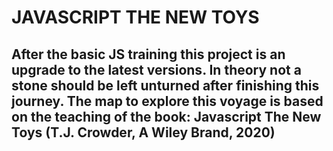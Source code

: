 # JAVASCRIPT THE NEW TOYS

## After the basic JS training this project is an upgrade to the latest versions. In theory not a stone should be left unturned after finishing this journey. The map to explore this voyage is based on the teaching of the book: Javascript The New Toys (T.J. Crowder, A Wiley Brand, 2020)
